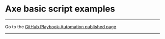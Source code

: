 # Axe basic script examples

<hr>

Go to the [GitHub Playbook-Automation published page](https://akingkci.github.io/Playbook-Automation/)

<hr>
